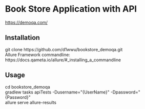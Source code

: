 # Book Store Application with API
https://demoqa.com/
<h2>Installation</h2>
<div>git clone https://github.com/d1wwu/bookstore_demoqa.git</div>
<div>Allure Framework commandline: https://docs.qameta.io/allure/#_installing_a_commandline</div>
<h2>Usage</h2>
<div>cd bookstore_demoqa</div>
<div>gradlew tasks apiTests -Dusername="{UserName}" -Dpassword="{Password}"</div>
<div>allure serve allure-results</div>
